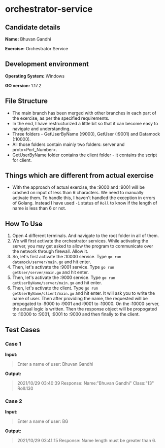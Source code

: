 # orchestrator-service

## Candidate details
**Name:** Bhuvan Gandhi

**Exercise:** Orchestrator Service

## Development environment
**Operating System:** Windows

**GO version:** 1.17.2

## File Structure
- The main branch has been merged with other branches in each part of the exercise, as per the specified requirements.
- In the end, I have restructurized a little bit so that it can become easy to navigate and understanding.
- Three folders - GetUserByName (:9000), GetUser (:9001) and Datamock (:10000).
- All those folders contain mainly two folders: server and proto<Port_Number>.
- GetUserByName folder contains the client folder - it contains the script for client.

## Things which are different from actual exercise
- With the approach of actual exercise, the :9000 and :9001 will be crashed on input of less than 6 characters. We need to manually activate them. To handle this, I haven't handled the exception in errors of Golang. Instead I have used `-1` status of `Roll` to know if the length of name is less than 6 or not.

## How To Use
1. Open 4 different terminals. And navigate to the root folder in all of them.
2. We will first activate the orchestrator services. While activating the server, you may get asked to allow the program to communicate over the network through firewall. Allow it.
3. So, let's first activate the :10000 service. Type `go run datamock/server/main.go` and hit enter.
4. Then, let's activate the :9001 service. Type `go run getUser/server/main.go` and hit enter.
5. Then, let's activate the :9000 service. Type `go run getUserByName/server/main.go` and hit enter.
5. Then, let's activate the client. Type `go run getUserByName/client/main.go` and hit enter. It will ask you to write the name of user. Then after providing the name, the requested will be propogated to :9000 to :9001 and :9001 to :10000. On the :10000 server, the actual logic is written. Then the response object will be propogated to :10000 to :9001, :9001 to :9000 and then finally to the client.

## Test Cases
### Case 1
**Input:**
> Enter a name of user: Bhuvan Gandhi

**Output:**
> 2021/10/29 03:40:39 Response: Name:"Bhuvan Gandhi" Class:"13" Roll:130

### Case 2
**Input:**
> Enter a name of user: BG

**Output:**
> 2021/10/29 03:41:15 Response: Name length must be greater than 6.